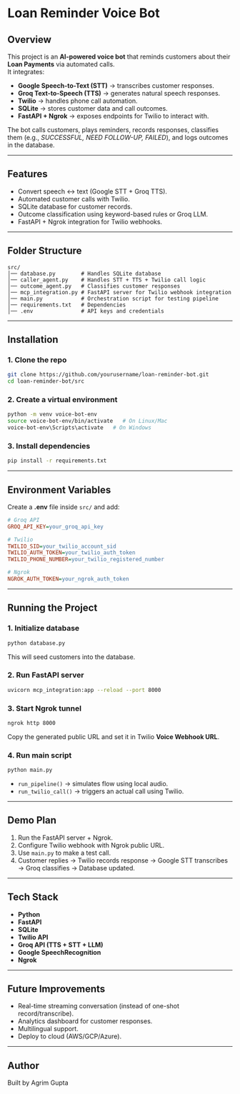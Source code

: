 # Loan Reminder Voice Bot 

## Overview
This project is an **AI-powered voice bot** that reminds customers about their **Loan Payments** via automated calls.  
It integrates:
- **Google Speech-to-Text (STT)** → transcribes customer responses.  
- **Groq Text-to-Speech (TTS)** → generates natural speech responses.  
- **Twilio** → handles phone call automation.  
- **SQLite** → stores customer data and call outcomes.  
- **FastAPI + Ngrok** → exposes endpoints for Twilio to interact with.  

The bot calls customers, plays reminders, records responses, classifies them (e.g., *SUCCESSFUL, NEED FOLLOW-UP, FAILED*), and logs outcomes in the database.

---

## Features
- Convert speech ↔ text (Google STT + Groq TTS).
- Automated customer calls with Twilio.
- SQLite database for customer records.
- Outcome classification using keyword-based rules or Groq LLM.
- FastAPI + Ngrok integration for Twilio webhooks.

---

## Folder Structure
```
src/
│── database.py        # Handles SQLite database
│── caller_agent.py    # Handles STT + TTS + Twilio call logic
│── outcome_agent.py   # Classifies customer responses
│── mcp_integration.py # FastAPI server for Twilio webhook integration
│── main.py            # Orchestration script for testing pipeline
│── requirements.txt   # Dependencies
│── .env               # API keys and credentials
```

---

## Installation

### 1. Clone the repo
```bash
git clone https://github.com/yourusername/loan-reminder-bot.git
cd loan-reminder-bot/src
```

### 2. Create a virtual environment
```bash
python -m venv voice-bot-env
source voice-bot-env/bin/activate   # On Linux/Mac
voice-bot-env\Scripts\activate   # On Windows
```

### 3. Install dependencies
```bash
pip install -r requirements.txt
```

---

## Environment Variables
Create a **.env** file inside `src/` and add:

```ini
# Groq API
GROQ_API_KEY=your_groq_api_key

# Twilio
TWILIO_SID=your_twilio_account_sid
TWILIO_AUTH_TOKEN=your_twilio_auth_token
TWILIO_PHONE_NUMBER=your_twilio_registered_number

# Ngrok
NGROK_AUTH_TOKEN=your_ngrok_auth_token
```

---

## Running the Project

### 1. Initialize database
```bash
python database.py
```
This will seed customers into the database.

### 2. Run FastAPI server
```bash
uvicorn mcp_integration:app --reload --port 8000
```

### 3. Start Ngrok tunnel
```bash
ngrok http 8000
```
Copy the generated public URL and set it in Twilio **Voice Webhook URL**.

### 4. Run main script
```bash
python main.py
```
- `run_pipeline()` → simulates flow using local audio.  
- `run_twilio_call()` → triggers an actual call using Twilio.

---

## Demo Plan
1. Run the FastAPI server + Ngrok.  
2. Configure Twilio webhook with Ngrok public URL.  
3. Use `main.py` to make a test call.  
4. Customer replies → Twilio records response → Google STT transcribes → Groq classifies → Database updated.  

---

## Tech Stack
- **Python**
- **FastAPI**
- **SQLite**
- **Twilio API**
- **Groq API (TTS + STT + LLM)**
- **Google SpeechRecognition**
- **Ngrok**

---

## Future Improvements
-  Real-time streaming conversation (instead of one-shot record/transcribe).  
-  Analytics dashboard for customer responses.  
-  Multilingual support.  
-  Deploy to cloud (AWS/GCP/Azure).  

---

## Author
Built by Agrim Gupta
